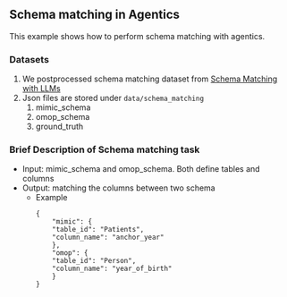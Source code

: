 ## Schema matching in Agentics

This example shows how to perform schema matching with agentics.

### Datasets
1. We postprocessed schema matching dataset from [Schema Matching with LLMs](https://github.com/UHasselt-DSI-Data-Systems-Lab/code-schema-matching-LLMs-artefacs)
2. Json files are stored under `data/schema_matching`
   1. mimic_schema
   2. omop_schema
   3. ground_truth
   

### Brief Description of Schema matching task
* Input:  mimic_schema and omop_schema. Both define tables and columns
* Output: matching the columns between two schema
  * Example
    ```
    {
        "mimic": {
        "table_id": "Patients",
        "column_name": "anchor_year"
        },
        "omop": {
        "table_id": "Person",
        "column_name": "year_of_birth"
        }
    }
    ```

